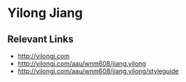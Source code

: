 # Yilong Jiang


## Relevant Links
- http://yilongj.com
- http://yilongj.com/aau/wnm608/jiang.yilong
- http://yilongj.com/aau/wnm608/jiang.yilong/styleguide



